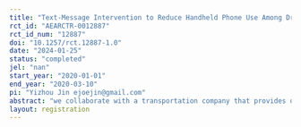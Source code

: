 ```yaml
---
title: "Text-Message Intervention to Reduce Handheld Phone Use Among Drivers"
rct_id: "AEARCTR-0012887"
rct_id_num: "12887"
doi: "10.1257/rct.12887-1.0"
date: "2024-01-25"
status: "completed"
jel: "nan"
start_year: "2020-01-01"
end_year: "2020-03-10"
pi: "Yizhou Jin ejoejin@gmail.com"
abstract: "we collaborate with a transportation company that provides on-demand car rides and self-insures against traffic accidents its drivers incur. Using drivers’ smartphone sensor data, we can accurately identify handheld phone use (“HPU”) behavior. We sent a simple text message to a random subset of drivers with high HPU. The message called attention to their HPU behavior and reminded them that repeated passenger complaints of unsafe driving could lead to suspension. "
layout: registration
---
```


